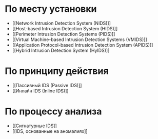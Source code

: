 # По месту установки
- [[Network Intrusion Detection System (NIDS)]]
- [[Host-based Intrusion Detection System (HIDS)]]
- [[Perimeter Intrusion Detection Systems (PIDS)]]
- [[Virtual Machine-based Intrusion Detection Systems (VMIDS)]]
- [[Application Protocol-based Intrusion Detection System (APIDS)]]
- [[Hybrid Intrusion Detection System (HyIDS)]]

# По принципу действия
- [[Пассивный IDS (Passive IDS)]]
- [[Инлайн IDS (Inline IDS)]]

# По процессу анализа
- [[Сигнатурные IDS]]
- [[IDS, основанные на аномалиях]]